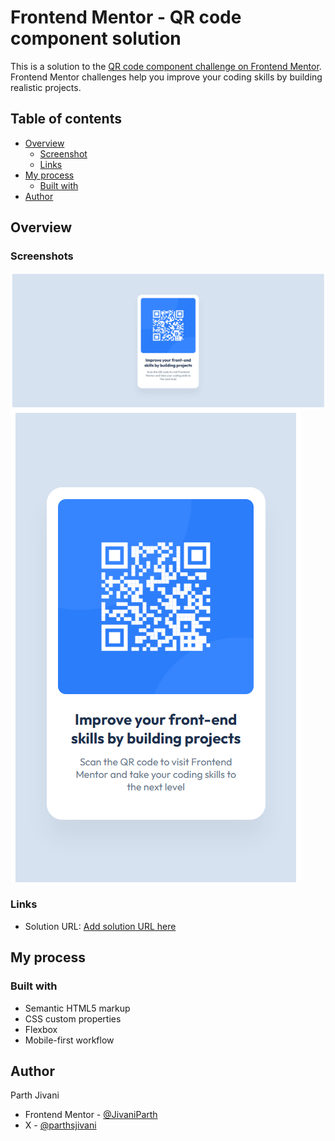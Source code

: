 # Frontend Mentor - QR code component solution

This is a solution to the [QR code component challenge on Frontend Mentor](https://www.frontendmentor.io/challenges/qr-code-component-iux_sIO_H). Frontend Mentor challenges help you improve your coding skills by building realistic projects.

## Table of contents

- [Overview](#overview)
  - [Screenshot](#screenshot)
  - [Links](#links)
- [My process](#my-process)
  - [Built with](#built-with)
- [Author](#author)

## Overview

### Screenshots

<img src="qr-code-component-main\images\Screenshot 2025-07-24 162616.png">
<img src="qr-code-component-main\images\Screenshot 2025-07-24 162552.png">

### Links

- Solution URL: [Add solution URL here](https://your-solution-url.com)

## My process

### Built with

- Semantic HTML5 markup
- CSS custom properties
- Flexbox
- Mobile-first workflow

## Author

Parth Jivani

- Frontend Mentor - [@JivaniParth](https://www.frontendmentor.io/profile/JivaniParth)
- X - [@parthsjivani](https://x.com/parthsjivani)

